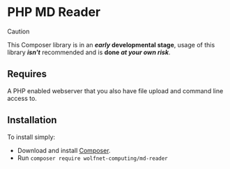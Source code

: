 # PHP MD Reader  
  
> [!CAUTION]
> This Composer library is in an **_early_ developmental stage**, usage of this library ***isn't*** recommended and is **done _at your own risk_**.  
  
## Requires  
A PHP enabled webserver that you also have file upload and command line access to.  
   
## Installation  
To install simply:  
 - Download and install [Composer](https://getcomposer.org/download/).  
 - Run `composer require wolfnet-computing/md-reader`  
